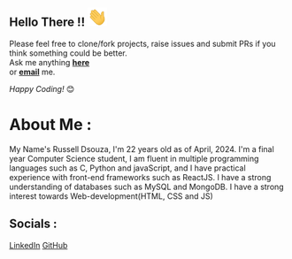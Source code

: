 ## Hello There !! <img src = "https://github.com/Russell-Dsouzaa/Russell-Dsouzaa/blob/master/gifs/hand-wave.gif" width = "35px" height = "auto">

Please feel free to clone/fork projects, raise issues and submit PRs if you think something could be better. <br>
Ask me anything <a href="https://github.com/Russell-Dsouzaa/Russsell-Dsouzaa/issues/new"><b>here</b></a><br>
or <a href="mailto:220russell0021@dbit.in"><b>email</b></a> me.

<i>Happy Coding!</i> 😊

# About Me :
My Name's Russell Dsouza, I'm 22 years old as of April, 2024. I'm a final year Computer Science student, I am fluent in multiple programming languages such as C, Python and javaScript, and I have practical experience with front-end frameworks such as ReactJS. I have a strong understanding of databases such as MySQL and MongoDB. I have a strong interest towards Web-development(HTML, CSS and JS)

## Socials :
[LinkedIn](https://www.linkedin.com/in/russell-dsouza-203987252/)
[GitHub](https://github.com/Russell-Dsouzaa)
